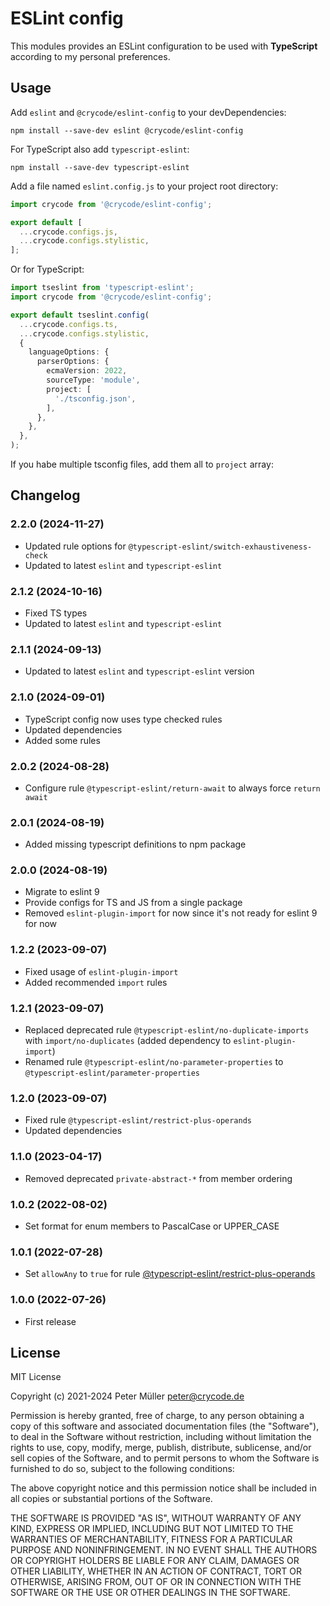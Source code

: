# ESLint config

This modules provides an ESLint configuration to be used with **TypeScript**
according to my personal preferences.

## Usage

Add `eslint` and `@crycode/eslint-config` to your devDependencies:

```shell
npm install --save-dev eslint @crycode/eslint-config
```

For TypeScript also add `typescript-eslint`:

```shell
npm install --save-dev typescript-eslint
```

Add a file named `eslint.config.js` to your project root directory:

```js
import crycode from '@crycode/eslint-config';

export default [
  ...crycode.configs.js,
  ...crycode.configs.stylistic,
];
```

Or for TypeScript:

```ts
import tseslint from 'typescript-eslint';
import crycode from '@crycode/eslint-config';

export default tseslint.config(
  ...crycode.configs.ts,
  ...crycode.configs.stylistic,
  {
    languageOptions: {
      parserOptions: {
        ecmaVersion: 2022,
        sourceType: 'module',
        project: [
          './tsconfig.json',
        ],
      },
    },
  },
);
```

If you habe multiple tsconfig files, add them all to `project` array:

## Changelog

<!--
    Placeholder for the next version (at the beginning of the line):
    ### **WORK IN PROGRESS**
-->
### 2.2.0 (2024-11-27)

* Updated rule options for `@typescript-eslint/switch-exhaustiveness-check`
* Updated to latest `eslint` and `typescript-eslint`

### 2.1.2 (2024-10-16)

* Fixed TS types
* Updated to latest `eslint` and `typescript-eslint`

### 2.1.1 (2024-09-13)

* Updated to latest `eslint` and `typescript-eslint` version

### 2.1.0 (2024-09-01)

* TypeScript config now uses type checked rules
* Updated dependencies
* Added some rules

### 2.0.2 (2024-08-28)

* Configure rule `@typescript-eslint/return-await` to always force `return await`

### 2.0.1 (2024-08-19)

* Added missing typescript definitions to npm package

### 2.0.0 (2024-08-19)

* Migrate to eslint 9
* Provide configs for TS and JS from a single package
* Removed `eslint-plugin-import` for now since it's not ready for eslint 9 for now

### 1.2.2 (2023-09-07)

* Fixed usage of `eslint-plugin-import`
* Added recommended `import` rules

### 1.2.1 (2023-09-07)

* Replaced deprecated rule `@typescript-eslint/no-duplicate-imports` with `import/no-duplicates` (added dependency to `eslint-plugin-import`)
* Renamed rule `@typescript-eslint/no-parameter-properties` to `@typescript-eslint/parameter-properties`

### 1.2.0 (2023-09-07)

* Fixed rule `@typescript-eslint/restrict-plus-operands`
* Updated dependencies

### 1.1.0 (2023-04-17)

* Removed deprecated `private-abstract-*` from member ordering

### 1.0.2 (2022-08-02)

* Set format for enum members to PascalCase or UPPER_CASE

### 1.0.1 (2022-07-28)

* Set `allowAny` to `true` for rule [@typescript-eslint/restrict-plus-operands](https://typescript-eslint.io/rules/restrict-plus-operands/)

### 1.0.0 (2022-07-26)

* First release

## License

MIT License

Copyright (c) 2021-2024 Peter Müller <peter@crycode.de>

Permission is hereby granted, free of charge, to any person obtaining a copy
of this software and associated documentation files (the "Software"), to deal
in the Software without restriction, including without limitation the rights
to use, copy, modify, merge, publish, distribute, sublicense, and/or sell
copies of the Software, and to permit persons to whom the Software is
furnished to do so, subject to the following conditions:

The above copyright notice and this permission notice shall be included in all
copies or substantial portions of the Software.

THE SOFTWARE IS PROVIDED "AS IS", WITHOUT WARRANTY OF ANY KIND, EXPRESS OR
IMPLIED, INCLUDING BUT NOT LIMITED TO THE WARRANTIES OF MERCHANTABILITY,
FITNESS FOR A PARTICULAR PURPOSE AND NONINFRINGEMENT. IN NO EVENT SHALL THE
AUTHORS OR COPYRIGHT HOLDERS BE LIABLE FOR ANY CLAIM, DAMAGES OR OTHER
LIABILITY, WHETHER IN AN ACTION OF CONTRACT, TORT OR OTHERWISE, ARISING FROM,
OUT OF OR IN CONNECTION WITH THE SOFTWARE OR THE USE OR OTHER DEALINGS IN THE
SOFTWARE.

